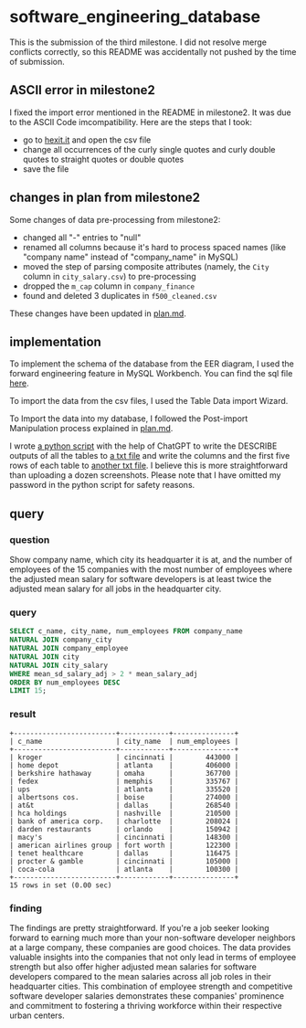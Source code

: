 # software_engineering_database

This is the submission of the third milestone. I did not resolve merge conflicts correctly, so this README was accidentally not pushed by the time of submission.

## ASCII error in milestone2

I fixed the import error mentioned in the README in milestone2. It was due to the ASCII Code imcompatibility. Here are the steps that I took:

- go to [hexit.it](https://hexed.it/) and open the csv file
- change all occurrences of the curly single quotes and curly double quotes to  straight quotes or double quotes
- save the file

## changes in plan from milestone2

Some changes of data pre-processing from milestone2:

- changed all "-" entries to "null"
- renamed all columns because it's hard to process spaced names (like "company name" instead of "company_name" in MySQL)
- moved the step of parsing composite attributes (namely, the `City` column in `city_salary.csv`) to pre-processing
- dropped the `m_cap` column in `company_finance`
- found and deleted 3 duplicates in `f500_cleaned.csv`

These changes have been updated in [plan.md](/plan.md).


## implementation

To implement the schema of the database from the EER diagram, I used the forward engineering feature in MySQL Workbench. You can find the sql file [here](init.sql).

To import the data from the csv files, I used the Table Data import Wizard.

To Import the data into my database, I followed the Post-import Manipulation process explained in [plan.md](/plan.md).

I wrote [a python script](/brief.py) with the help of ChatGPT to write the DESCRIBE outputs of all the tables to [a txt file](/describes.txt) and write the columns and the first five rows of each table to [another txt file](/first_five_rows.txt). I believe this is more straightforward than uploading a dozen screenshots. Please note that I have omitted my password in the python script for safety reasons.

## query

### question

Show company name, which city its headquarter it is at, and the number of employees of the 15 companies with the most number of employees where the adjusted mean salary for software developers is at least twice the adjusted mean salary for all jobs in the headquarter city.

### query

```sql
SELECT c_name, city_name, num_employees FROM company_name
NATURAL JOIN company_city
NATURAL JOIN company_employee
NATURAL JOIN city
NATURAL JOIN city_salary
WHERE mean_sd_salary_adj > 2 * mean_salary_adj
ORDER BY num_employees DESC
LIMIT 15;
```

### result

```
+-------------------------+------------+---------------+
| c_name                  | city_name  | num_employees |
+-------------------------+------------+---------------+
| kroger                  | cincinnati |        443000 |
| home depot              | atlanta    |        406000 |
| berkshire hathaway      | omaha      |        367700 |
| fedex                   | memphis    |        335767 |
| ups                     | atlanta    |        335520 |
| albertsons cos.         | boise      |        274000 |
| at&t                    | dallas     |        268540 |
| hca holdings            | nashville  |        210500 |
| bank of america corp.   | charlotte  |        208024 |
| darden restaurants      | orlando    |        150942 |
| macy's                  | cincinnati |        148300 |
| american airlines group | fort worth |        122300 |
| tenet healthcare        | dallas     |        116475 |
| procter & gamble        | cincinnati |        105000 |
| coca-cola               | atlanta    |        100300 |
+-------------------------+------------+---------------+
15 rows in set (0.00 sec)
```

### finding

The findings are pretty straightforward. If you're a job seeker looking forward to earning much more than your non-software developer neighbors at a large company, these companies are good choices. The data provides valuable insights into the companies that not only lead in terms of employee strength but also offer higher adjusted mean salaries for software developers compared to the mean salaries across all job roles in their headquarter cities. This combination of employee strength and competitive software developer salaries demonstrates these companies' prominence and commitment to fostering a thriving workforce within their respective urban centers.
